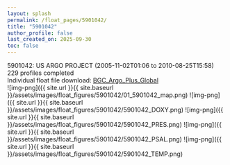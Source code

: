 ```yaml
---
layout: splash
permalink: /float_pages/5901042/
title: "5901042"
author_profile: false
last_created_on: 2025-09-30
toc: false
---
```

 
5901042: US ARGO PROJECT (2005-11-02T01:06 to 2010-08-25T15:58)\
229 profiles completed\
Individual float file download: [BGC_Argo_Plus_Global](https://ftp.soest.hawaii.edu/bgc_argo_plus/Individual_Floats/outliers_removed/5901042_Sprof_processed.nc)\
![img-png]({{ site.url }}{{ site.baseurl }}/assets/images/float_figures/5901042/01_5901042_map.png)
![img-png]({{ site.url }}{{ site.baseurl }}/assets/images/float_figures/5901042/5901042_DOXY.png)
![img-png]({{ site.url }}{{ site.baseurl }}/assets/images/float_figures/5901042/5901042_PRES.png)
![img-png]({{ site.url }}{{ site.baseurl }}/assets/images/float_figures/5901042/5901042_PSAL.png)
![img-png]({{ site.url }}{{ site.baseurl }}/assets/images/float_figures/5901042/5901042_TEMP.png)
